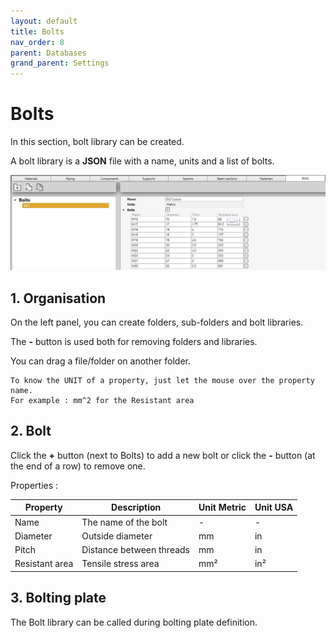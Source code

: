 ```yaml
---
layout: default
title: Bolts
nav_order: 8
parent: Databases
grand_parent: Settings
---
```


# Bolts

In this section, bolt library can be created.

A bolt library is a **JSON** file with a name, units and a list of bolts.

![Image](../../Images/Bolts1.jpg)

## 1. Organisation

On the left panel, you can create folders, sub-folders and bolt libraries.

The **-** button is used both for removing folders and libraries.

You can drag a file/folder on another folder.

    To know the UNIT of a property, just let the mouse over the property name. 
    For example : mm^2 for the Resistant area

## 2. Bolt

Click the **+** button (next to Bolts) to add a new bolt or click the **-** button (at the end of a row) to remove one.

Properties :

| Property | Description | Unit Metric | Unit USA |
| -------- | ----------- | ---- | ---- |
| Name | The name of the bolt | - | - |
| Diameter | Outside diameter | mm | in |
| Pitch | Distance between threads | mm | in |
| Resistant area | Tensile stress area | mm² | in² |

## 3. Bolting plate

The Bolt library can be called during bolting plate definition.
